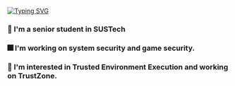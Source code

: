  [![Typing SVG](https://readme-typing-svg.demolab.com/?lines=✨+Welcome+to+JADDYK's+Github+✨ )](https://git.io/typing-svg) 
### 🔭 I'm a senior student in SUSTech
### :fireworks: I'm working on system security and game security.
### :dart: I'm interested in Trusted Environment Execution and working on TrustZone.

<!--
**JADDYK/JADDYK** is a ✨ _special_ ✨ repository because its `README.md` (this file) appears on your GitHub profile.

Here are some ideas to get you started:

- 🔭 I’m currently working on ...
- 🌱 I’m currently learning ...
- 👯 I’m looking to collaborate on ...
- 🤔 I’m looking for help with ...
- 💬 Ask me about ...
- 📫 How to reach me: ...
- 😄 Pronouns: ...
- ⚡ Fun fact: ...

[![Anurag's GitHub stats](https://github-readme-stats.vercel.app/api?username=JADDYK&count_private=true&show_icons=true&include_all_commits=true)](https://github.com/anuraghazra/github-readme-stats)
[![Top Langs](https://github-readme-stats.vercel.app/api/top-langs/?username=JADDYK&layout=compact&count_private=true&show_icons=true)](https://github.com/anuraghazra/github-readme-stats)

-->
